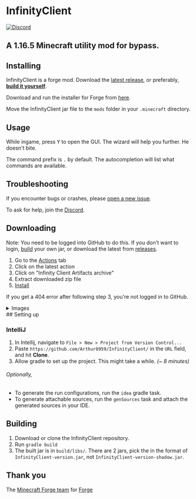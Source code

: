 # InfinityClient
[![Discord](https://img.shields.io/badge/chat-on%20discord-brightgreen.svg)](https://discord.gg/P3YvxxE5Dt)

## A 1.16.5 Minecraft utility mod for bypass.

## Installing

InfinityClient is a forge mod. Download the [latest release](#downloading), or preferably, [**build it yourself**](#building). 

Download and run the installer for Forge from [here](https://files.minecraftforge.net/net/minecraftforge/forge/index_1.16.5.html).

Move the InfinityClient jar file to the `mods` folder in your `.minecraft` directory.

## Usage

While ingame, press <kbd>Y</kbd> to open the GUI. The wizard will help you further. He doesn't bite.

The command prefix is `.` by default. The autocompletion will list what commands are available.

## Troubleshooting
If you encounter bugs or crashes, please [open a new issue](../../issues/new/choose).

To ask for help, join the [Discord](https://discord.gg/P3YvxxE5Dt).

## Downloading

Note: You need to be logged into GitHub to do this. If you don't want to login, [build](#building) your own jar, or download the latest from [releases](https://github.com/Arthur8959/InfinityClient/releases/latest). 

1. Go to the [Actions](https://github.com/Arthur8959/InfinityClient/actions) tab
2. Click on the latest action
3. Click on "Infinity Client Artifacts archive"
4. Extract downloaded zip file
5. [Install](#installing)

If you get a 404 error after following step 3, you're not logged in to GitHub.

<details>
 <summary>Images</summary>

 ![downloading](.github/IMAGES/downloading.png)

</details>
## Setting up

### IntelliJ
1. In Intellij, navigate to `File > New > Project from Version Control...`
2. Paste `https://github.com/Arthur8959/InfinityClient/` in the `URL` field, and hit **Clone**.
3. Allow gradle to set up the project. This might take a while. *(~ 8 minutes)*

###### Optionally,
* To generate the run configurations, run the `idea` gradle task.
* To generate attachable sources, run the `genSources` task and attach the generated sources in your IDE.

## Building

1. Download or clone the InfinityClient repository.
2. Run `gradle build`
3. The built jar is in `build/libs/`. There are 2 jars, pick the in the format of `InfinityClient-version.jar`, not `InfinityClient-version-shadow.jar`.


## Thank you

The [Minecraft Forge team](https://github.com/MinecraftForge) for [Forge](https://files.minecraftforge.net/)

